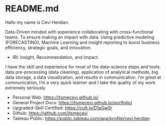 # README.md

Hallo my name is Cevi Herdian.

Data-Driven minded with experience collaborating with cross-functional teams. 
To ensure making an impact with data. Using predictive modeling (FORECASTING), Machine Learning and insight reporting to boost business efficiency, strategic goals, and innovation.

* IRI: Insight, Recommendation, and Impact. 

I have the skill and experience for most of the data-science steps and tools: data pre-processing (data cleaning), application of analytical methods, big data storage, a data visualization, and results in communication. I’m great at communication, I’m a very quick learner and I take the quality of my work extremely seriously.


* Personal Web: https://itsmecevi.github.io/
* General Project Docs: https://itsmecevi.github.io/portfolio/
* Upgraded-Skill Certified: https://cutt.ly/D1aGw0r
* Github: https://github.com/itsmecevi
* Tableau Public: https://public.tableau.com/app/profile/cevi.herdian
